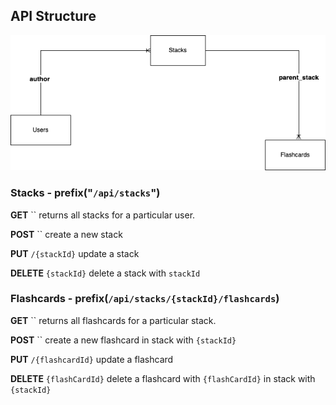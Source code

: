 ## API Structure

![ER Diagram of database](../diagrams/er-space-repeat.drawio.png)

### Stacks - prefix("`/api/stacks`")
**GET** ``
returns all stacks for a particular user.

**POST** ``
create a new stack

**PUT** `/{stackId}`
update a stack

**DELETE** `{stackId}`
delete a stack with `stackId`


### Flashcards - prefix(`/api/stacks/{stackId}/flashcards`)
**GET** `` 
returns all flashcards for a particular stack.

**POST** `` 
create a new flashcard in stack with `{stackId}`

**PUT** `/{flashcardId}` 
update a flashcard 

**DELETE** `{flashCardId}` 
delete a flashcard with `{flashCardId}` in stack with  `{stackId}`


